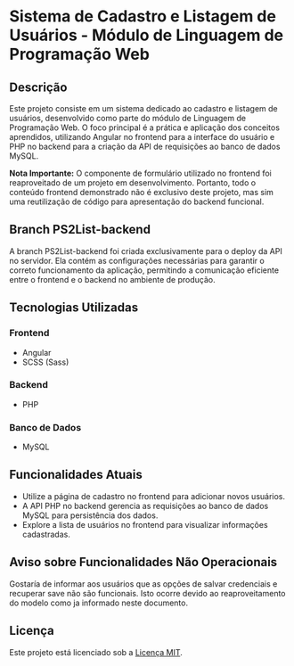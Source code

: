 # Sistema de Cadastro e Listagem de Usuários - Módulo de Linguagem de Programação Web

## Descrição

Este projeto consiste em um sistema dedicado ao cadastro e listagem de usuários, desenvolvido como parte do módulo de Linguagem de Programação Web. O foco principal é a prática e aplicação dos conceitos aprendidos, utilizando Angular no frontend para a interface do usuário e PHP no backend para a criação da API de requisições ao banco de dados MySQL.

**Nota Importante:**
O componente de formulário utilizado no frontend foi reaproveitado de um projeto em desenvolvimento. Portanto, todo o conteúdo frontend demonstrado não é exclusivo deste projeto, mas sim uma reutilização de código para apresentação do backend funcional.

## Branch PS2List-backend

A branch PS2List-backend foi criada exclusivamente para o deploy da API no servidor. Ela contém as configurações necessárias para garantir o correto funcionamento da aplicação, permitindo a comunicação eficiente entre o frontend e o backend no ambiente de produção.

## Tecnologias Utilizadas

### Frontend

- Angular
- SCSS (Sass)

### Backend

- PHP

### Banco de Dados

- MySQL

## Funcionalidades Atuais

- Utilize a página de cadastro no frontend para adicionar novos usuários.
- A API PHP no backend gerencia as requisições ao banco de dados MySQL para persistência dos dados.
- Explore a lista de usuários no frontend para visualizar informações cadastradas.

## Aviso sobre Funcionalidades Não Operacionais

Gostaría de informar aos usuários que as opções de salvar credenciais e recuperar save não são funcionais. Isto ocorre devido ao reaproveitamento do modelo como ja informado neste documento.

## Licença

Este projeto está licenciado sob a [Licença MIT](https://opensource.org/licenses/MIT).

